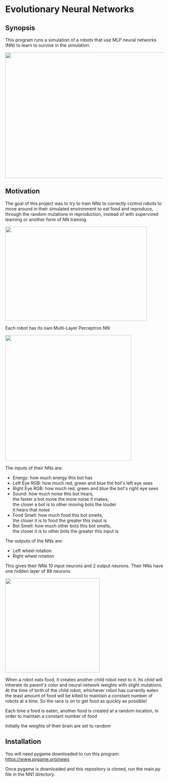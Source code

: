 # Evolutionary Neural Networks

## Synopsis

This program runs a simulation of a robots that use MLP neural networks (NN)
to learn to survive in the simulation.

<img src="https://github.com/PopeyedLocket/Evolutionary-Neural-Network/blob/master/videos_and_images/trained_bots.mp4" width="600" height="400">


## Motivation

The goal of this project was to try to train NNs to correctly
control robots to move around in their simulated environment to
eat food and reproduce, through the random mutations in
reproduction, instead of with supervized learning or another
form of NN training.

<img src="https://github.com/PopeyedLocket/Evolutionary-Neural-Network/blob/master/videos_and_images/simulation_display.png" width="450" height="300">

Each robot has its own Multi-Layer Perceptron NN:

<img src="https://github.com/PopeyedLocket/Evolutionary-Neural-Network/blob/master/videos_and_images/nn_display.png" width="400" height="400">

The inputs of their NNs are: <br />
* Energy: how much energy this bot has <br />
* Left Eye RGB: how much red, green and blue the bot's left eye sees <br />
* Right Eye RGB: how much red, green and blue the bot's right eye sees <br />
* Sound: how much noise this bot hears, <br />
           the faster a bot move the more noise it makes, <br />
           the closer a bot is to other moving bots the louder <br />
           it hears that noise <br />
* Food Smell: how much food this bot smells, <br />
               the closer it is to food the greater this input is <br />
* Bot Smell: how much other bots this bot smells, <br />
              the closer it is to other bots the greater this input is <br />

The outputs of the NNs are:
* Left wheel rotation 
* Right wheel rotation


This gives their NNs 10 input neurons and 2 output neurons.
Their NNs have one hidden layer of 88 neurons

<img src="https://github.com/PopeyedLocket/Evolutionary-Neural-Network/blob/master/videos_and_images/vision_display.png" width="300" height="300">

When a robot eats food, it creates another child robot
next to it. Its child will inherate its parent's color and
neural network weights with slight mutations. At the time of birth of
the child robot, whichever robot has currently eaten 
the least amount of food will be killed to maintain a constant
number of robots at a time. So the race is on to get food
as quickly as possible!

Each time a food is eaten, another food is created at a random
location, in order to maintain a constant number of food

Initially the weights of their brain are set to random 

## Installation

You will need pygame downloaded to run this program:
https://www.pygame.org/news

Once pygame is downloaded and this repository is cloned,
run the main.py file in the NN1 directory.

